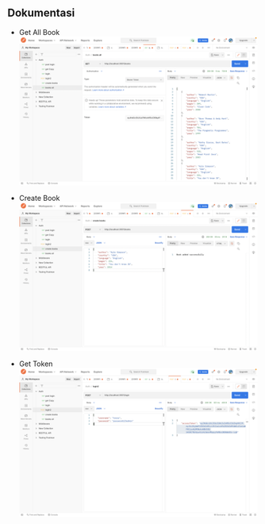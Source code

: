 ## Dokumentasi

- Get All Book
  ![Get All Book](dokumentasi/getAll.png)

- Create Book
  ![Create Book](dokumentasi/create_book.png)

- Get Token
  ![Get Token](dokumentasi/login.png)
